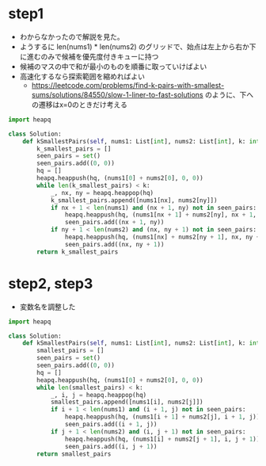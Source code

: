 # step1

- わからなかったので解説を見た。
- ようするに len(nums1) * len(nums2) のグリッドで、始点は左上から右か下に進むのみで候補を優先度付きキューに持つ
- 候補のマスの中で和が最小のものを順番に取っていけばよい
- 高速化するなら探索範囲を縮めればよい
  - https://leetcode.com/problems/find-k-pairs-with-smallest-sums/solutions/84550/slow-1-liner-to-fast-solutions のように、下への遷移はx=0のときだけ考える

```python
import heapq

class Solution:
    def kSmallestPairs(self, nums1: List[int], nums2: List[int], k: int) -> List[List[int]]:
        k_smallest_pairs = []
        seen_pairs = set()
        seen_pairs.add((0, 0))
        hq = []
        heapq.heappush(hq, (nums1[0] + nums2[0], 0, 0))
        while len(k_smallest_pairs) < k:
            _, nx, ny = heapq.heappop(hq)
            k_smallest_pairs.append([nums1[nx], nums2[ny]])
            if nx + 1 < len(nums1) and (nx + 1, ny) not in seen_pairs:
                heapq.heappush(hq, (nums1[nx + 1] + nums2[ny], nx + 1, ny))
                seen_pairs.add((nx + 1, ny))
            if ny + 1 < len(nums2) and (nx, ny + 1) not in seen_pairs:
                heapq.heappush(hq, (nums1[nx] + nums2[ny + 1], nx, ny + 1))
                seen_pairs.add((nx, ny + 1))
        return k_smallest_pairs
```

# step2, step3

- 変数名を調整した

```python
import heapq

class Solution:
    def kSmallestPairs(self, nums1: List[int], nums2: List[int], k: int) -> List[List[int]]:
        smallest_pairs = []
        seen_pairs = set()
        seen_pairs.add((0, 0))
        hq = []
        heapq.heappush(hq, (nums1[0] + nums2[0], 0, 0))
        while len(smallest_pairs) < k:
            _, i, j = heapq.heappop(hq)
            smallest_pairs.append([nums1[i], nums2[j]])
            if i + 1 < len(nums1) and (i + 1, j) not in seen_pairs:
                heapq.heappush(hq, (nums1[i + 1] + nums2[j], i + 1, j))
                seen_pairs.add((i + 1, j))
            if j + 1 < len(nums2) and (i, j + 1) not in seen_pairs:
                heapq.heappush(hq, (nums1[i] + nums2[j + 1], i, j + 1))
                seen_pairs.add((i, j + 1))
        return smallest_pairs
```
